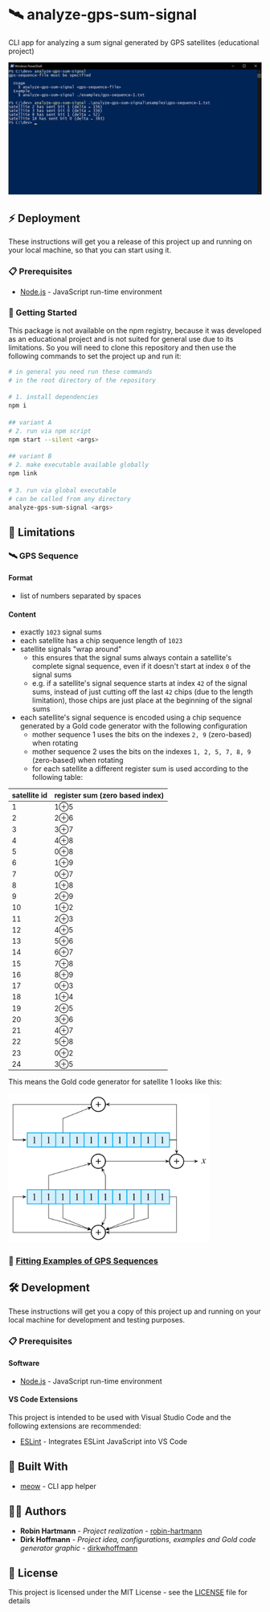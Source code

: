 # 🛰️ analyze-gps-sum-signal
CLI app for analyzing a sum signal generated by GPS satellites (educational project)

![Usage](docs/images/usage.png)

## ⚡ Deployment

These instructions will get you a release of this project up and running on your local machine, so that you can start using it.

### 📋 Prerequisites

* [Node.js](https://nodejs.org) - JavaScript run-time environment

### 🚀 Getting Started

This package is not available on the npm registry, because it was developed as an educational project and is not suited for general use due to its limitations. So you will need to clone this repository and then use the following commands to set the project up and run it:

```bash
# in general you need run these commands
# in the root directory of the repository

# 1. install dependencies
npm i

## variant A
# 2. run via npm script
npm start --silent <args>

## variant B
# 2. make executable available globally
npm link

# 3. run via global executable
# can be called from any directory
analyze-gps-sum-signal <args>
```

## 🛑 Limitations

### 🛰️ GPS Sequence

#### Format

* list of numbers separated by spaces

#### Content

* exactly `1023` signal sums
* each satellite has a chip sequence length of `1023`
* satellite signals "wrap around"
  * this ensures that the signal sums always contain a satellite's complete signal sequence, even if it doesn't start at index `0` of the signal sums
  * e.g. if a satellite's signal sequence starts at index `42` of the signal sums, instead of just cutting off the last `42` chips (due to the length limitation), those chips are just place at the beginning of the signal sums
* each satellite's signal sequence is encoded using a chip sequence generated by a Gold code generator with the following configuration
  * mother sequence 1 uses the bits on the indexes `2, 9` (zero-based) when rotating
  * mother sequence 2 uses the bits on the indexes `1, 2, 5, 7, 8, 9` (zero-based) when rotating
  * for each satellite a different register sum is used according to the following table:

|satellite id|register sum (zero based index)
|-|-
|1|1⊕5
|2|2⊕6
|3|3⊕7
|4|4⊕8
|5|0⊕8
|6|1⊕9
|7|0⊕7
|8|1⊕8
|9|2⊕9
|10|1⊕2
|11|2⊕3
|12|4⊕5
|13|5⊕6
|14|6⊕7
|15|7⊕8
|16|8⊕9
|17|0⊕3
|18|1⊕4
|19|2⊕5
|20|3⊕6
|21|4⊕7
|22|5⊕8
|23|0⊕2
|24|3⊕5

This means the Gold code generator for satellite 1 looks like this:

<img src="docs/images/gold-code-generator-satellite-1.png" alt="Gold code generator for satellite 1" width="400" />

### 📒 [Fitting Examples of GPS Sequences](examples)

## 🛠️ Development

These instructions will get you a copy of this project up and running on your local machine for development and testing purposes.

### 📋 Prerequisites

#### Software

* [Node.js](https://nodejs.org) - JavaScript run-time environment

#### VS Code Extensions

This project is intended to be used with Visual Studio Code and the following extensions are recommended:

* [ESLint](https://marketplace.visualstudio.com/items?itemName=dbaeumer.vscode-eslint) - Integrates ESLint JavaScript into VS Code

## 🔧 Built With

* [meow](https://github.com/sindresorhus/meow) - CLI app helper

## 👨‍💻 Authors

* **Robin Hartmann** - *Project realization* - [robin-hartmann](https://github.com/robin-hartmann)
* **Dirk Hoffmann** - *Project idea, configurations, examples and Gold code generator graphic* - [dirkwhoffmann](https://github.com/dirkwhoffmann)

## 📃 License

This project is licensed under the MIT License - see the [LICENSE](LICENSE) file for details
